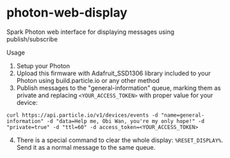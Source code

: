 # photon-web-display
Spark Photon web interface for displaying messages using publish/subscribe

Usage

1. Setup your Photon
2. Upload this firmware with Adafruit_SSD1306 library included to your Photon using build.particle.io or any other method
3. Publish messages to the "general-information" queue, marking them as private and replacing ```<YOUR_ACCESS_TOKEN>``` with proper value for your device:
```
curl https://api.particle.io/v1/devices/events -d "name=general-information" -d "data=Help me, Obi Wan, you're my only hope!" -d "private=true" -d "ttl=60" -d access_token=<YOUR_ACCESS_TOKEN>
```
4. There is a special command to clear the whole display: ```%RESET_DISPLAY%```. Send it as a normal message to the same queue.
